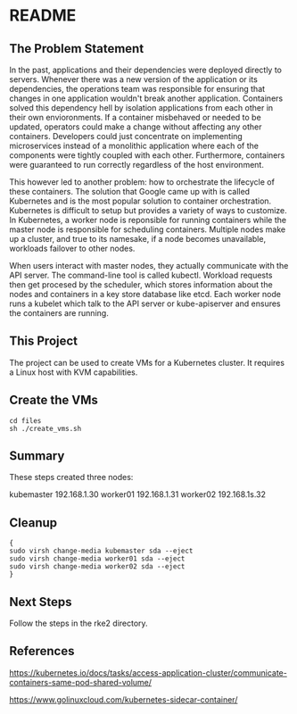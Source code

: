 # README

## The Problem Statement

In the past, applications and their dependencies were deployed directly to servers. Whenever there was a new version of the application or its dependencies, the operations team was responsible for ensuring that changes in one application wouldn't break another application. Containers solved this dependency hell by isolation applications from each other in their own envioronments. If a container misbehaved or needed to be updated, operators could make a change without affecting any other containers. Developers could just concentrate on implementing microservices instead of a monolithic application where each of the components were tightly coupled with each other. Furthermore, containers were guaranteed to run correctly regardless of the host environment.

This however led to another problem: how to orchestrate the lifecycle of these containers. The solution that Google came up with is called Kubernetes and is the most popular solution to container orchestration. Kubernetes is difficult to setup but provides a variety of ways to customize. In Kubernetes, a worker node is reponsible for running containers while the master node is responsible for scheduling containers. Multiple nodes make up a cluster, and true to its namesake, if a node becomes unavailable, workloads failover to other nodes. 

When users interact with master nodes, they actually communicate with the API server. The command-line tool is called kubectl. Workload requests then get procesed by the scheduler, which stores information about the nodes and containers in a key store database like etcd. Each worker node runs a kubelet which talk to the API server or kube-apiserver and ensures the containers are running. 

## This Project

The project can be used to create VMs for a Kubernetes cluster. It requires a Linux host with KVM capabilities.

## Create the VMs

```
cd files
sh ./create_vms.sh
```

## Summary

These steps created three nodes:

kubemaster 192.168.1.30
worker01 192.168.1.31
worker02 192.168.1s.32

## Cleanup

```
{
sudo virsh change-media kubemaster sda --eject
sudo virsh change-media worker01 sda --eject
sudo virsh change-media worker02 sda --eject
}
```

## Next Steps

Follow the steps in the rke2 directory.

## References

https://kubernetes.io/docs/tasks/access-application-cluster/communicate-containers-same-pod-shared-volume/

https://www.golinuxcloud.com/kubernetes-sidecar-container/